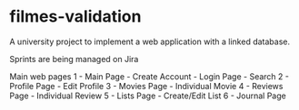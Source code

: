 # filmes-validation
A university project to implement a web application with a linked database.

Sprints are being managed on Jira

Main web pages
1 - Main Page
    - Create Account
    - Login Page
    - Search
2 - Profile Page
    - Edit Profile
3 - Movies Page
    - Individual Movie
4 - Reviews Page
    - Individual Review
5 - Lists Page
    - Create/Edit List
6 - Journal Page
